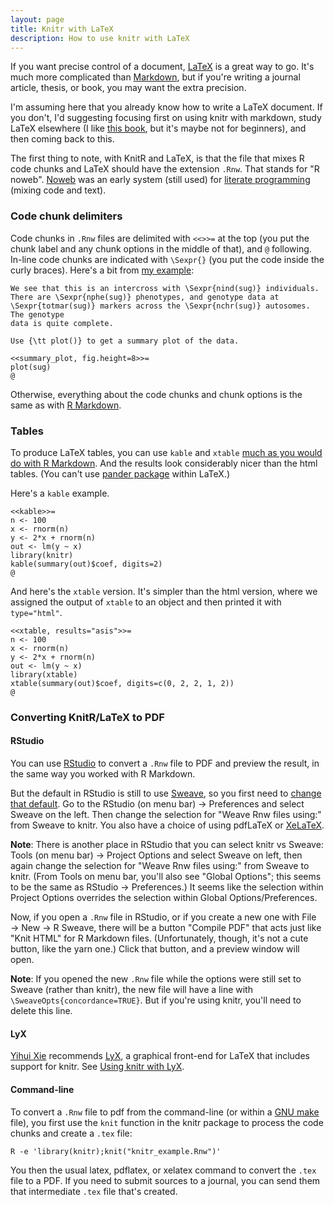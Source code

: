 ```yaml
---
layout: page
title: Knitr with LaTeX
description: How to use knitr with LaTeX
---
```


If you want precise control of a document,
[LaTeX](https://www.latex-project.org) is a great way to go. It's much
more complicated than
[Markdown](https://daringfireball.net/projects/markdown/), but if you're
writing a journal article, thesis, or book, you may want the extra
precision.

I'm assuming here that you already know how to write a LaTeX
document. If you don't, I'd suggesting focusing first on using knitr
with markdown, study LaTeX elsewhere (I like
[this book](https://www.amazon.com/gp/product/0321173856?ie=UTF8&tag=7210-20),
but it's maybe not for beginners),
and then coming back to this.

The first thing to note, with KnitR and LaTeX, is that the file that
mixes R code chunks and LaTeX should have the extension `.Rnw`. That
stands for "R noweb". [Noweb](https://www.cs.tufts.edu/~nr/noweb/) was
an early system (still used) for
[literate programming](https://en.wikipedia.org/wiki/Literate_programming)
(mixing code and text).

### Code chunk delimiters

Code chunks in `.Rnw` files are delimited with `<<>>=` at the top (you
put the chunk label and any chunk options in the middle of that), and
`@` following. In-line code chunks are indicated with `\Sexpr{}` (you
put the code inside the curly braces).  Here's a bit from
[my example](../assets/knitr_example.Rnw):

    We see that this is an intercross with \Sexpr{nind(sug)} individuals.
    There are \Sexpr{nphe(sug)} phenotypes, and genotype data at
    \Sexpr{totmar(sug)} markers across the \Sexpr{nchr(sug)} autosomes.  The genotype
    data is quite complete.

    Use {\tt plot()} to get a summary plot of the data.

    <<summary_plot, fig.height=8>>=
    plot(sug)
    @

Otherwise, everything about the code chunks and chunk options is the
same as with [R Markdown](Rmarkdown.html).

### Tables

To produce LaTeX tables, you can use `kable` and `xtable`
[much as you would do with R Markdown](figs_tables.html).  And the
results look considerably nicer than the html tables.  (You can't use
[pander package](https://rapporter.github.io/pander/) within LaTeX.)

Here's a `kable` example.

    <<kable>>=
    n <- 100
    x <- rnorm(n)
    y <- 2*x + rnorm(n)
    out <- lm(y ~ x)
    library(knitr)
    kable(summary(out)$coef, digits=2)
    @


And here's the `xtable` version. It's simpler than the html version,
where we assigned the output of `xtable` to an object and then printed
it with `type="html"`.

    <<xtable, results="asis">>=
    n <- 100
    x <- rnorm(n)
    y <- 2*x + rnorm(n)
    out <- lm(y ~ x)
    library(xtable)
    xtable(summary(out)$coef, digits=c(0, 2, 2, 1, 2))
    @

### Converting KnitR/LaTeX to PDF

#### RStudio

You can use [RStudio](https://www.rstudio.com) to convert a `.Rnw` file
to PDF and preview the result, in the same way you worked with R
Markdown.

But the default in RStudio is still to use
[Sweave](http://leisch.userweb.mwn.de/Sweave/), so you first need to
[change that default](https://www.rstudio.com/ide/docs/authoring/rnw_weave).
Go to the RStudio (on menu bar) &rarr; Preferences and select Sweave on the left. Then
change the selection for "Weave Rnw files using:" from Sweave to
knitr. You also have a choice of using pdfLaTeX or
[XeLaTeX](https://www.sharelatex.com/learn/XeLaTeX).

**Note**: There is another place in RStudio that you can select knitr
vs Sweave: Tools (on menu bar) &rarr; Project Options and select
Sweave on left, then again change the selection for "Weave Rnw files
using:" from Sweave to knitr. (From Tools on menu bar, you'll also see
"Global Options"; this seems to be the same as RStudio &rarr;
Preferences.) It seems like the selection within Project Options
overrides the selection within Global Options/Preferences.

Now, if you open a `.Rnw` file in RStudio, or if you create a new one
with File &rarr; New &rarr; R Sweave, there will be a button "Compile
PDF" that acts just like "Knit HTML" for R Markdown
files. (Unfortunately, though, it's not a cute button, like the yarn
one.) Click that button, and a preview window will open.

**Note**: If you opened the new `.Rnw` file while the options were still set to
Sweave (rather than knitr), the new file will have a line with
`\SweaveOpts{concordance=TRUE}`.
But if you're using knitr, you'll need to delete this line.

#### LyX

[Yihui Xie](https://yihui.name/) recommends [LyX](https://www.lyx.org/),
a graphical front-end for LaTeX that includes support for knitr. See
[Using knitr with LyX](https://yihui.name/knitr/demo/lyx/).


#### Command-line

To convert a `.Rnw` file to pdf from the command-line (or within a
[GNU make](https://www.gnu.org/software/make) file), you first use the
`knit` function in the knitr package to process the code chunks and
create a `.tex` file:

    R -e 'library(knitr);knit("knitr_example.Rnw")'

You then the usual latex, pdflatex, or xelatex command to convert the
`.tex` file to a PDF. If you need to submit sources to a journal, you
can send them that intermediate `.tex` file that's created.
